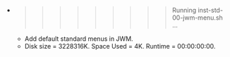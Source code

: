 * >>>>>>>>> Running inst-std-00-jwm-menu.sh ...
  * Add default standard menus in JWM.
  * Disk size = 3228316K. Space Used = 4K. Runtime = 00:00:00:00.
